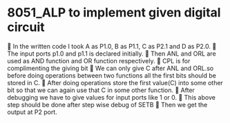 # 8051_ALP to implement given digital circuit
 In the written code I took A as P1.0, B as P1.1, C as P2.1 and D as P2.0.
 The input ports p1.0 and p1.1 is declared initially.
 Then ANL and ORL are used as AND function and OR function
respectively.
 CPL is for complimenting the giving bit
 We can only give C after ANL and ORL.so before doing operations
between two functions all the first bits should be stored in C.
 After doing operations store the first value(C) into some other bit so
that we can again use that C in some other function.
 After debugging we have to give values for input ports like 1 or 0.
 This above step should be done after step wise debug of SETB
 Then we get the output at P2 port.
